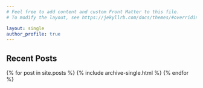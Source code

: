 ```yaml
---
# Feel free to add content and custom Front Matter to this file.
# To modify the layout, see https://jekyllrb.com/docs/themes/#overriding-theme-defaults

layout: single
author_profile: true
---
```

<h2> Recent Posts </h2>
{% for post in site.posts %}
 {% include archive-single.html %}
{% endfor %}
